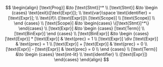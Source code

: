 $$
\begin{align}
    [\text{Prog}] &\to [\text{Stmt}]^*
    \\
    [\text{Stmt}] &\to 
    \begin {cases}
        \text{exit}([\text{Expr}]); \\
        \text{var}\space \text{identifier} = [\text{Expr}]; \\
        \text{if}\ ([\text{Expr}])\ [\text{Scope}] \\
        [\text{Scope}] \\
    \end {cases}
    \\
    [\text{Scope}] &\to 
    \begin{cases}
        \{[\text{Stmt}]^*\}
    \end{cases}
    \\
    [\text{Expr}] &\to 
    \begin {cases}
        [\text{Term}] \\
        [\text{BinExpr}]
    \end {cases}
    \\
    [\text{BinExpr}] &\to
    \begin {cases}
        [\text{Expr}] * [\text{Expr}] & \text{prec} = 1 \\
        [\text{Expr}] \div [\text{Expr}] & \text{prec} = 1 \\
        [\text{Expr}] + [\text{Expr}] & \text{prec} = 0 \\
        [\text{Expr}] - [\text{Expr}] & \text{prec} = 0 \\
    \end {cases}
    \\
    [\text{Term}] &\to 
    \begin {cases}
        \text{int-lit} \\
        \text{identifier} \\
        ([\text{Expr}])
    \end{cases}
\end{align}
$$